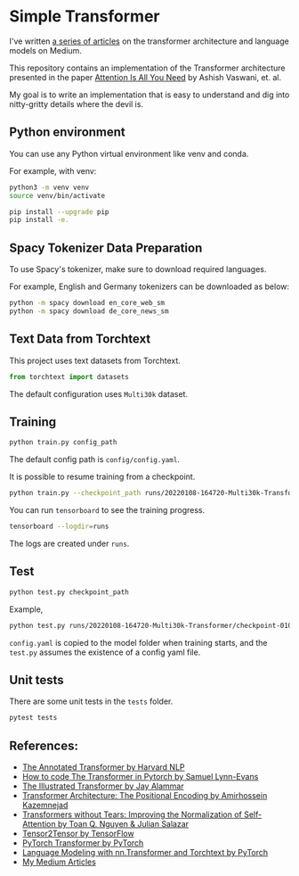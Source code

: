# Simple Transformer

I've written [a series of articles](https://naokishibuya.medium.com/list/language-models-454204ed1217) on the transformer architecture and language models on Medium.

This repository contains an implementation of the Transformer architecture presented in the paper [Attention Is All You Need](https://arxiv.org/abs/1706.03762) by Ashish Vaswani, et. al.

My goal is to write an implementation that is easy to understand and dig into nitty-gritty details where the devil is.

## Python environment

You can use any Python virtual environment like venv and conda.

For example, with venv:

```bash
python3 -m venv venv
source venv/bin/activate

pip install --upgrade pip
pip install -e.
```

## Spacy Tokenizer Data Preparation

To use Spacy's tokenizer, make sure to download required languages.

For example, English and Germany tokenizers can be downloaded as below:

```bash
python -m spacy download en_core_web_sm
python -m spacy download de_core_news_sm
```

## Text Data from Torchtext

This project uses text datasets from Torchtext.  

```python
from torchtext import datasets
```

The default configuration uses `Multi30k` dataset.

## Training

```bash
python train.py config_path
```

The default config path is `config/config.yaml`.

It is possible to resume training from a checkpoint.

```bash
python train.py --checkpoint_path runs/20220108-164720-Multi30k-Transformer/checkpoint-010-2.3343.pt
```

You can run `tensorboard` to see the training progress.

```bash
tensorboard --logdir=runs
```

The logs are created under `runs`.

## Test

```bash
python test.py checkpoint_path
```

Example,

```bash
python test.py runs/20220108-164720-Multi30k-Transformer/checkpoint-010-2.3343.pt
```

`config.yaml` is copied to the model folder when training starts, and the `test.py` assumes the existence of a config yaml file.

## Unit tests

There are some unit tests in the `tests` folder.

```bash
pytest tests
```

## References:

- [The Annotated Transformer by Harvard NLP](http://nlp.seas.harvard.edu/2018/04/03/attention.html#optimizer)
- [How to code The Transformer in Pytorch by Samuel Lynn-Evans](https://towardsdatascience.com/how-to-code-the-transformer-in-pytorch-24db27c8f9ec)
- [The Illustrated Transformer by Jay Alammar](http://jalammar.github.io/illustrated-transformer/)
- [Transformer Architecture: The Positional Encoding by Amirhossein Kazemnejad](https://kazemnejad.com/blog/transformer_architecture_positional_encoding/)
- [Transformers without Tears: Improving the Normalization of Self-Attention by Toan Q. Nguyen & Julian Salazar](https://tnq177.github.io/data/transformers_without_tears.pdf)
- [Tensor2Tensor by TensorFlow](https://github.com/tensorflow/tensor2tensor)
- [PyTorch Transformer by PyTorch](https://pytorch.org/docs/stable/generated/torch.nn.Transformer.html)
- [Language Modeling with nn.Transformer and Torchtext by PyTorch](https://pytorch.org/tutorials/beginner/transformer_tutorial.html)
- [My Medium Articles](https://naokishibuya.medium.com/list/language-models-454204ed1217)
